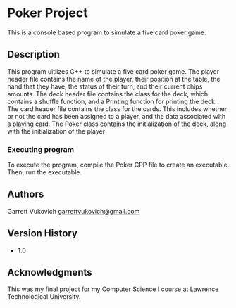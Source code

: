 # Poker Project

This is a console based program to simulate a five card poker game.

## Description

This program uitlizes C++ to simulate a five card poker game. The player header file contains the name of the player, their position at the table, the hand that they have, the status of their turn, and their current chips amounts. The deck header file contains the class for the deck, which contains a shuffle function, and a Printing function for printing the deck. The card header file contains the class for the cards. This includes whether or not the card has been assigned to a player, and the data associated with a playing card. The Poker class contains the initialization of the deck, along with the initialization of the player

### Executing program

To execute the program, compile the Poker CPP file to create an executable. Then, run the executable.

## Authors

Garrett Vukovich
garrettvukovich@gmail.com

## Version History

* 1.0

## Acknowledgments

This was my final project for my Computer Science I course at Lawrence Technological University.
